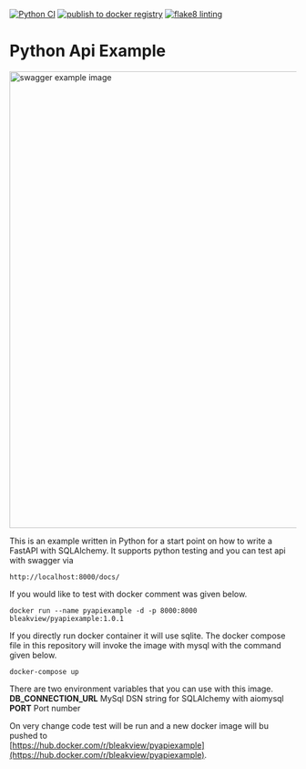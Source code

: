 [![Python CI](https://github.com/bleakview/pyapiexample/actions/workflows/python-app.yml/badge.svg?branch=master)](https://github.com/bleakview/pyapiexample/actions/workflows/python-app.yml)   [![publish to docker registry](https://github.com/bleakview/pyapiexample/actions/workflows/push_to_docker_hub.yml/badge.svg)](https://github.com/bleakview/pyapiexample/actions/workflows/push_to_docker_hub.yml)  [![flake8 linting](https://github.com/bleakview/pyapiexample/actions/workflows/pylint.yml/badge.svg)](https://github.com/bleakview/pyapiexample/actions/workflows/pylint.yml)
  
  
# Python Api Example
  
<img src="https://bleakview.github.io/git/pyapiexample/images/pyapiexample.jpg" alt="swagger example image" width="800"/>

  
This is an example written in Python for a start point on how to write a FastAPI with SQLAlchemy. 
It supports python testing and you can test api with swagger via 
```
http://localhost:8000/docs/
```
If you would like to test with docker comment was given below.
```
docker run --name pyapiexample -d -p 8000:8000 bleakview/pyapiexample:1.0.1
```
  
If you directly run docker container it will use sqlite. The docker compose file in this repository will invoke the image with mysql with the command given below.  
```
docker-compose up
```
There are two environment variables that you can use with this image.  
**DB_CONNECTION_URL** MySql DSN string for SQLAlchemy with aiomysql  
**PORT** Port number  
    
On very change code test will be run and a new docker image will bu pushed to  
[https://hub.docker.com/r/bleakview/pyapiexample](https://hub.docker.com/r/bleakview/pyapiexample).

